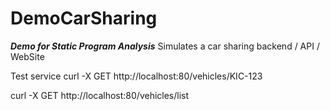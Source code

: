 # DemoCarSharing
***Demo for Static Program Analysis*** Simulates a car sharing backend / API / WebSite


Test service
curl -X GET http://localhost:80/vehicles/KIC-123

curl -X GET http://localhost:80/vehicles/list

